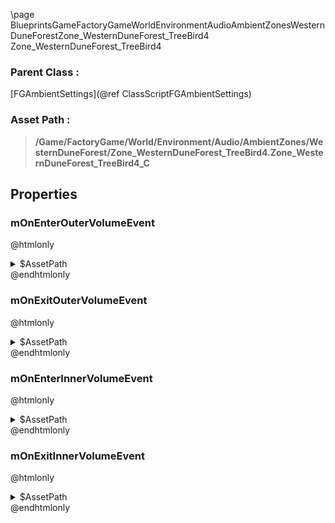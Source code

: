 \page BlueprintsGameFactoryGameWorldEnvironmentAudioAmbientZonesWesternDuneForestZone_WesternDuneForest_TreeBird4 Zone_WesternDuneForest_TreeBird4
### Parent Class :
[FGAmbientSettings](@ref ClassScriptFGAmbientSettings)
### Asset Path :
<b><blockquote>/Game/FactoryGame/World/Environment/Audio/AmbientZones/WesternDuneForest/Zone_WesternDuneForest_TreeBird4.Zone_WesternDuneForest_TreeBird4_C</blockquote></b>
## Properties

### mOnEnterOuterVolumeEvent
@htmlonly
<details>
 <summary>$AssetPath</summary>
<b><a href="_blueprints_game_factory_game_world_environment_audio_ambient_zones_western_dune_forest_play__w_d_forest__tree_bird4__o_s__stereo__outer.html"><blockquote>Play_WDForest_TreeBird4_OS_Stereo_Outer</blockquote></a></b>
</details>
@endhtmlonly

### mOnExitOuterVolumeEvent
@htmlonly
<details>
 <summary>$AssetPath</summary>
<b><a href="_blueprints_game_factory_game_world_environment_audio_ambient_zones_western_dune_forest_stop__w_d_forest__tree_bird4__o_s__stereo__outer.html"><blockquote>Stop_WDForest_TreeBird4_OS_Stereo_Outer</blockquote></a></b>
</details>
@endhtmlonly

### mOnEnterInnerVolumeEvent
@htmlonly
<details>
 <summary>$AssetPath</summary>
<b><a href="_blueprints_game_factory_game_world_environment_audio_ambient_zones_western_dune_forest_play__w_d_forest__tree_bird4__o_s__stereo__inner.html"><blockquote>Play_WDForest_TreeBird4_OS_Stereo_Inner</blockquote></a></b>
</details>
@endhtmlonly

### mOnExitInnerVolumeEvent
@htmlonly
<details>
 <summary>$AssetPath</summary>
<b><a href="_blueprints_game_factory_game_world_environment_audio_ambient_zones_western_dune_forest_stop__w_d_forest__tree_bird4__o_s__stereo__inner.html"><blockquote>Stop_WDForest_TreeBird4_OS_Stereo_Inner</blockquote></a></b>
</details>
@endhtmlonly

